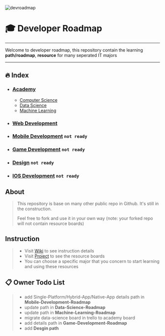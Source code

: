 <img src="https://github.com/luuductrung1234/dev-roadmap/blob/master/devroadmap.png" alt="devroadmap">

# :mortar_board: Developer Roadmap

***

Welcome to developer roadmap, this repository contain the learning **path/roadmap**, **resource** for many seperated IT majors

***


## :fire: Index
* ### [Academy](https://github.com/luuductrung1234/dev-roadmap/projects/2)   
   *  [Computer Science](https://github.com/luuductrung1234/dev-roadmap/tree/master/computer-science-roadmap)
   *  [Data Science](https://github.com/luuductrung1234/dev-roadmap/tree/master/data-science-roadmap)
   *  [Machine Learning](https://github.com/luuductrung1234/dev-roadmap/tree/master/machine-learning-roadmap)
  
* ### [Web Development](https://github.com/luuductrung1234/dev-roadmap/tree/master/web-development-roadmap)
* ### [Mobile Development](https://github.com/luuductrung1234/dev-roadmap/tree/master/mobile-development-roadmap) `not ready`
* ### [Game Development](https://github.com/luuductrung1234/dev-roadmap/tree/master/game-development-roadmap) `not ready`
* ### [Design](https://github.com/togiberlin/ui-ux-designer-roadmap)              `not ready`
* ### [IOS Development](https://github.com/BohdanOrlov/iOS-Developer-Roadmap)           `not ready`


## About
> This repository is base on many other public repo in Github. It's still in the construction.
>
> Feel free to fork and use it in your own way (note: your forked repo will not contain resource boards)

## Instruction
> - Visit [Wiki](https://github.com/luuductrung1234/dev-roadmap/wiki) to see instruction details
> - Visit [Project](https://github.com/luuductrung1234/dev-roadmap/projects) to see the resource boards
> - You can choose a specific major that you concern to start learning and using these resources 

## :clipboard: Owner Todo List
> - add Single-Platform/Hybrid-App/Native-App details path in **Mobile-Development-Roadmap**
> - update path in **Data-Science-Roadmap**
> - update path in **Machine-Learning-Roadmap**
> - migrate data-science board in trello to academy board
> - add details path in **Game-Development-Roadmap**
> - add **Desgin path**
